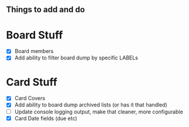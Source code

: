 ## Things to add and do

# Board Stuff  
- [x] Board members
- [x] Add ability to filter board dump by specific LABELs

# Card Stuff  
- [x] Card Covers 
- [x] Add ability to board dump archived lists (or has it that handled)
- [ ] Update console logging output, make that cleaner, more configurable
- [X] Card Date fields (due etc)
